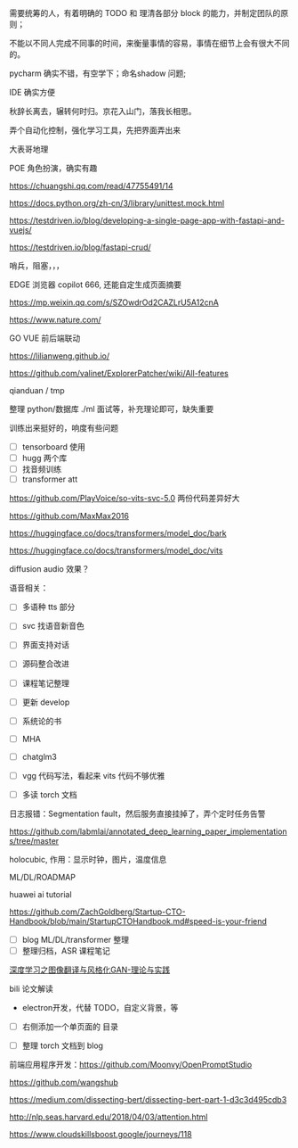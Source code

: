 
需要统筹的人，有着明确的 TODO 和 理清各部分 block 的能力，并制定团队的原则；

不能以不同人完成不同事的时间，来衡量事情的容易，事情在细节上会有很大不同的。

pycharm 确实不错，有空学下；命名shadow 问题;

IDE 确实方便


秋辞长离去，辗转何时归。京花入山门，落我长相思。


弄个自动化控制，强化学习工具，先把界面弄出来

大表哥地理

POE 角色扮演，确实有趣

https://chuangshi.qq.com/read/47755491/14

https://docs.python.org/zh-cn/3/library/unittest.mock.html

https://testdriven.io/blog/developing-a-single-page-app-with-fastapi-and-vuejs/

https://testdriven.io/blog/fastapi-crud/

哨兵，阻塞，，，



EDGE 浏览器 copilot 666, 还能自定生成页面摘要

https://mp.weixin.qq.com/s/SZOwdrOd2CAZLrU5A12cnA




https://www.nature.com/

GO VUE 前后端联动

https://lilianweng.github.io/


https://github.com/valinet/ExplorerPatcher/wiki/All-features

qianduan / tmp

整理 python/数据库 ./ml 面试等，补充理论即可，缺失重要


训练出来挺好的，响度有些问题

- [ ] tensorboard 使用
- [ ] hugg 两个库
- [ ] 找音频训练
- [ ] transformer att

https://github.com/PlayVoice/so-vits-svc-5.0 两份代码差异好大

https://github.com/MaxMax2016

https://huggingface.co/docs/transformers/model_doc/bark

https://huggingface.co/docs/transformers/model_doc/vits

diffusion audio 效果？

语音相关：
- [ ] 多语种 tts 部分
- [ ] svc 找语音新音色
- [ ] 界面支持对话
- [ ] 源码整合改进


- [ ] 课程笔记整理
- [ ] 更新 develop
- [ ] 系统论的书
- [ ] MHA
- [ ] chatglm3
- [ ] vgg 代码写法，看起来  vits 代码不够优雅
- [ ] 多读 torch 文档



日志报错：Segmentation fault，然后服务直接挂掉了，弄个定时任务告警


https://github.com/labmlai/annotated_deep_learning_paper_implementations/tree/master


holocubic, 作用：显示时钟，图片，温度信息

ML/DL/ROADMAP

huawei ai tutorial

https://github.com/ZachGoldberg/Startup-CTO-Handbook/blob/main/StartupCTOHandbook.md#speed-is-your-friend

- [ ] blog ML/DL/transformer 整理
- [ ] 整理归档，ASR 课程笔记

[深度学习之图像翻译与风格化GAN-理论与实践](https://www.bilibili.com/video/BV1Wr4y1b77B)

bili 论文解读

- electron开发，代替 TODO，自定义背景，等


- [ ] 右侧添加一个单页面的 目录
- [ ] 整理 torch 文档到 blog


前端应用程序开发：https://github.com/Moonvy/OpenPromptStudio

https://github.com/wangshub


https://medium.com/dissecting-bert/dissecting-bert-part-1-d3c3d495cdb3

http://nlp.seas.harvard.edu/2018/04/03/attention.html

https://www.cloudskillsboost.google/journeys/118
